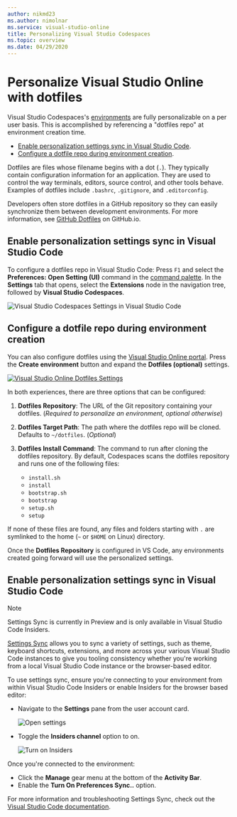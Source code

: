 ```yaml
---
author: nikmd23
ms.author: nimolnar
ms.service: visual-studio-online
title: Personalizing Visual Studio Codespaces
ms.topic: overview
ms.date: 04/29/2020
---
```


# Personalize Visual Studio Online with dotfiles

Visual Studio Codespaces's [environments](../overview/what-is-vsonline.md#environments) are fully personalizable on a per user basis. This is accomplished by referencing a "dotfiles repo" at environment creation time.

- [Enable personalization settings sync in Visual Studio Code](#enable-personalization-settings-sync-in-visual-studio-code).
- [Configure a dotfile repo during environment creation](#configure-a-dotfile-repo-during-environment-creation).

Dotfiles are files whose filename begins with a dot (`.`). They typically contain configuration information for an application. They are used to control the way terminals, editors, source control, and other tools behave. Examples of dotfiles include `.bashrc`, `.gitignore`, and `.editorconfig`.

Developers often store dotfiles in a GitHub repository so they can easily synchronize them between development environments. For more information, see [GitHub Dotfiles](https://dotfiles.github.io/) on GitHub.io.

## Enable personalization settings sync in Visual Studio Code

To configure a dotfiles repo in Visual Studio Code:
Press `F1` and select the **Preferences: Open Setting (UI)** command in the [command palette](https://code.visualstudio.com/docs/getstarted/userinterface#_command-palette). In the **Settings** tab that opens, select the **Extensions** node in the navigation tree, followed by **Visual Studio Codespaces**. 

![Visual Studio Codespaces Settings in Visual Studio Code](../images/personalizing-dotfiles-vsc.png)

## Configure a dotfile repo during environment creation

You can also configure dotfiles using the [Visual Studio Online portal](https://online.visualstudio.com). Press the **Create environment** button and expand the **Dotfiles (optional)** settings.

[![Visual Studio Online Dotfiles Settings](../images/personalizing-dotfiles-vso-cropped.png)](../images/personalizing-dotfiles-vso.png#lightbox "Visual Studio Online dotfiles settings")

In both experiences, there are three options that can be configured:

1. **Dotfiles Repository**: The URL of the Git repository containing your dotfiles. (*Required to personalize an environment, optional otherwise*)
2. **Dotfiles Target Path**: The path where the dotfiles repo will be cloned. Defaults to `~/dotfiles`. (*Optional*)

3. **Dotfiles Install Command**: The command to run after cloning the dotfiles repository. By default, Codespaces scans the dotfiles repository and runs one of the following files:
    - `install.sh`
    - `install`
    - `bootstrap.sh`
    - `bootstrap`
    - `setup.sh`
    - `setup`

If none of these files are found, any files and folders starting with `.` are symlinked to the home (`~` or `$HOME` on Linux) directory.

Once the **Dotfiles Repository** is configured in VS Code, any environments created going forward will use the personalized settings.

## Enable personalization settings sync in Visual Studio Code

> [!NOTE]
> Settings Sync is currently in Preview and is only available in Visual Studio Code Insiders.

[Settings Sync](https://code.visualstudio.com/docs/editor/settings-sync) allows you to sync a variety of settings, such as theme, keyboard shortcuts, extensions, and more across your various Visual Studio Code instances to give you tooling consistency whether you're working from a local Visual Studio Code instance or the browser-based editor.

To use settings sync, ensure you're connecting to your environment from within Visual Studio Code Insiders or enable Insiders for the browser based editor:

- Navigate to the **Settings** pane from the user account card.

  ![Open settings](../images/access-settings.png)

- Toggle the **Insiders channel** option to on.

  ![Turn on Insiders](../images/settings-pane.png)

Once you're connected to the environment:

- Click the **Manage** gear menu at the bottom of the **Activity Bar**.
- Enable the **Turn On Preferences Sync..** option.

For more information and troubleshooting Settings Sync, check out the [Visual Studio Code documentation](https://code.visualstudio.com/docs/editor/settings-sync).
